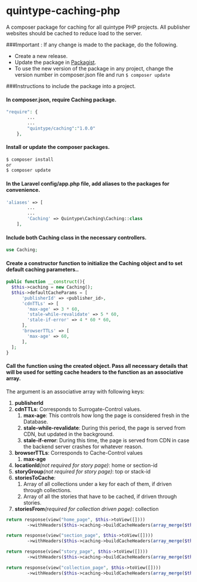 # quintype-caching-php
A composer package for caching for all quintype PHP projects.
All publisher websites should be cached to reduce load to the server.

###Important : If any change is made to the package, do the following.
* Create a new release.
* Update the package in [Packagist](https://packagist.org/).
* To use the new version of the package in any project, change the version number in composer.json file and run
`$ composer update `

###Instructions to include the package into a project.

####  In composer.json, require Caching package.
```php
"require": {
        ...
        ...
        "quintype/caching":"1.0.0"
    },
```

####  Install or update the composer packages.
```sh
$ composer install
or
$ composer update
```

####  In the Laravel config/app.php file, add aliases to the packages for convenience.
```php
'aliases' => [
        ...
        ...
        'Caching' => Quintype\Caching\Caching::class
    ],
```

####  Include both Caching class in the necessary controllers.
```php
use Caching;
```

####  Create a constructor function to initialize the Caching object and to set default caching parameters..
```php
public function __construct(){
  $this->caching = new Caching();
  $this->defaultCacheParams = [
      'publisherId' => <publisher_id>,
      'cdnTTLs' => [
        'max-age' => 3 * 60,
        'stale-while-revalidate' => 5 * 60,
        'stale-if-error' => 4 * 60 * 60,
      ],
      'browserTTLs' => [
        'max-age' => 60,
      ],
  ];
}
```

####  Call the function using the created object. Pass all necessary details that will be used for setting cache headers to the function as an associative array.

The argument is an associative array with following keys:

1. **publisherId**
2. **cdnTTLs**: Corresponds to Surrogate-Control values.
   1. **max-age**: This controls how long the page is considered fresh in the Database.
   2. **stale-while-revalidate**: During this period, the page is served from CDN, but updated in the background.
   3. **stale-if-error**: During this time, the page is served from CDN in case the backend server crashes for whatever reason.
3. **browserTTLs**: Corresponds to Cache-Control values
   1. **max-age**
4. **locationId**_(not required for story page)_: home or section-id
5. **storyGroup**_(not required for story page)_: top or stack-id
6. **storiesToCache**:
   1. Array of all collections under a key for each of them, if driven through collections.
   2. Array of all the stories that have to be cached, if driven through stories.
7. **storiesFrom**_(required for collection driven page)_: collection


```php
return response(view("home_page", $this->toView([])))
        ->withHeaders($this->caching->buildCacheHeaders(array_merge($this->defaultCacheParams, ["locationId" => "home", "storyGroup" => "top", "storiesToCache" => $storiesToCache])));

return response(view("section_page", $this->toView([])))
        ->withHeaders($this->caching->buildCacheHeaders(array_merge($this->defaultCacheParams, ["locationId" => $params["section-id"], "storyGroup" => $params["story-group"], "storiesToCache" => $storiesToCache])));

return response(view("story_page", $this->toView([])))
        ->withHeaders($this->caching->buildCacheHeaders(array_merge($this->defaultCacheParams, ["storiesToCache" => $storiesToCache])));

return response(view("collection_page", $this->toView([])))
        ->withHeaders($this->caching->buildCacheHeaders(array_merge($this->defaultCacheParams, ["locationId" => "<depends_on_the_page>", "storiesFrom"=> "collection", "storiesToCache" => $storiesToCache])));

```
